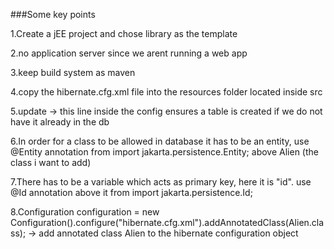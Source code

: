###Some key points

1.Create a jEE project and chose library as the template

2.no application server since we arent running a web app

3.keep build system as maven

4.copy the hibernate.cfg.xml file into the resources folder located inside src

5.update -> this line inside the config ensures a table is created if we do not have it already in the db

6.In order for a class to be allowed in database it has to be an entity, use @Entity annotation from import jakarta.persistence.Entity; above Alien (the class i want to add)

7.There has to be a variable which acts as primary key, here it is "id". use @Id annotation above it from import jakarta.persistence.Id;

8.Configuration configuration = new Configuration().configure("hibernate.cfg.xml").addAnnotatedClass(Alien.class); -> add annotated class Alien to the hibernate configuration object
